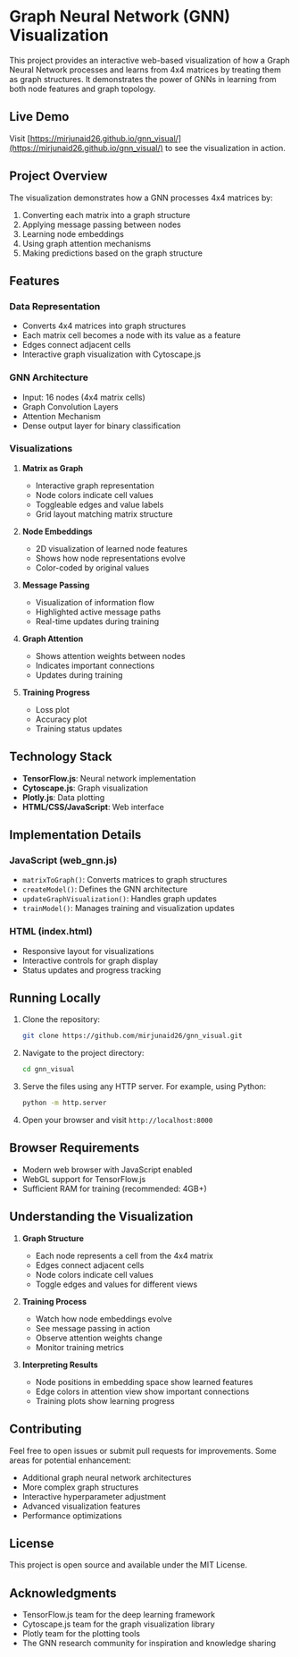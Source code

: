 # Graph Neural Network (GNN) Visualization

This project provides an interactive web-based visualization of how a Graph Neural Network processes and learns from 4x4 matrices by treating them as graph structures. It demonstrates the power of GNNs in learning from both node features and graph topology.

## Live Demo

Visit [https://mirjunaid26.github.io/gnn_visual/](https://mirjunaid26.github.io/gnn_visual/) to see the visualization in action.

## Project Overview

The visualization demonstrates how a GNN processes 4x4 matrices by:
1. Converting each matrix into a graph structure
2. Applying message passing between nodes
3. Learning node embeddings
4. Using graph attention mechanisms
5. Making predictions based on the graph structure

## Features

### Data Representation
- Converts 4x4 matrices into graph structures
- Each matrix cell becomes a node with its value as a feature
- Edges connect adjacent cells
- Interactive graph visualization with Cytoscape.js

### GNN Architecture
- Input: 16 nodes (4x4 matrix cells)
- Graph Convolution Layers
- Attention Mechanism
- Dense output layer for binary classification

### Visualizations
1. **Matrix as Graph**
   - Interactive graph representation
   - Node colors indicate cell values
   - Toggleable edges and value labels
   - Grid layout matching matrix structure

2. **Node Embeddings**
   - 2D visualization of learned node features
   - Shows how node representations evolve
   - Color-coded by original values

3. **Message Passing**
   - Visualization of information flow
   - Highlighted active message paths
   - Real-time updates during training

4. **Graph Attention**
   - Shows attention weights between nodes
   - Indicates important connections
   - Updates during training

5. **Training Progress**
   - Loss plot
   - Accuracy plot
   - Training status updates

## Technology Stack

- **TensorFlow.js**: Neural network implementation
- **Cytoscape.js**: Graph visualization
- **Plotly.js**: Data plotting
- **HTML/CSS/JavaScript**: Web interface

## Implementation Details

### JavaScript (web_gnn.js)
- `matrixToGraph()`: Converts matrices to graph structures
- `createModel()`: Defines the GNN architecture
- `updateGraphVisualization()`: Handles graph updates
- `trainModel()`: Manages training and visualization updates

### HTML (index.html)
- Responsive layout for visualizations
- Interactive controls for graph display
- Status updates and progress tracking

## Running Locally

1. Clone the repository:
   ```bash
   git clone https://github.com/mirjunaid26/gnn_visual.git
   ```

2. Navigate to the project directory:
   ```bash
   cd gnn_visual
   ```

3. Serve the files using any HTTP server. For example, using Python:
   ```bash
   python -m http.server
   ```

4. Open your browser and visit `http://localhost:8000`

## Browser Requirements

- Modern web browser with JavaScript enabled
- WebGL support for TensorFlow.js
- Sufficient RAM for training (recommended: 4GB+)

## Understanding the Visualization

1. **Graph Structure**
   - Each node represents a cell from the 4x4 matrix
   - Edges connect adjacent cells
   - Node colors indicate cell values
   - Toggle edges and values for different views

2. **Training Process**
   - Watch how node embeddings evolve
   - See message passing in action
   - Observe attention weights change
   - Monitor training metrics

3. **Interpreting Results**
   - Node positions in embedding space show learned features
   - Edge colors in attention view show important connections
   - Training plots show learning progress

## Contributing

Feel free to open issues or submit pull requests for improvements. Some areas for potential enhancement:

- Additional graph neural network architectures
- More complex graph structures
- Interactive hyperparameter adjustment
- Advanced visualization features
- Performance optimizations

## License

This project is open source and available under the MIT License.

## Acknowledgments

- TensorFlow.js team for the deep learning framework
- Cytoscape.js team for the graph visualization library
- Plotly team for the plotting tools
- The GNN research community for inspiration and knowledge sharing
